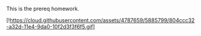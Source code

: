 This is the prereq homework.

[!https://cloud.githubusercontent.com/assets/4787659/5885799/804ccc32-a32d-11e4-9da0-10f2d3f3f6f5.gif]
